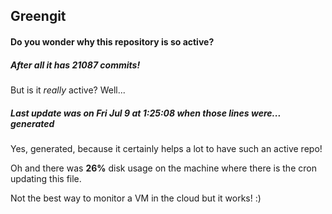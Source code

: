 ## Greengit

#### Do you wonder why this repository is so active?

##### After all it has 21087 commits!

But is it *really* active? Well...

##### Last update was on Fri Jul 9 at 1:25:08 when those lines were... generated

Yes, generated, because it certainly helps a lot to have such an active repo!

Oh and there was **26%** disk usage on the machine
where there is the cron updating this file.

Not the best way to monitor a VM in the cloud but it works! :)

